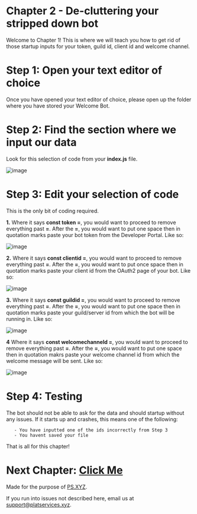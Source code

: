 # Chapter 2 - De-cluttering your stripped down bot

Welcome to Chapter 1!
This is where we will teach you how to get rid of those startup inputs for your token, guild id, client id and welcome channel.

# Step 1: Open your text editor of choice

Once you have opened your text editor of choice, please open up the folder where you have stored your Welcome Bot.

# Step 2: Find the section where we input our data

Look for this selection of code from your **index.js** file.

![image](https://user-images.githubusercontent.com/79745507/147964788-d29c48a2-ac97-49bc-a95c-1966c074fefc.png)

# Step 3: Edit your selection of code

This is the only bit of coding required.

**1.** Where it says **const token =**, you would want to proceed to remove everything past **=**. 
       After the **=**, you would want to put one space then in quotation marks paste your bot token from the Developer Portal. 
       Like so:

   ![image](https://user-images.githubusercontent.com/79745507/147965038-c4ae7b58-78f0-4eed-800a-18b368db03a5.png)

**2.** Where it says **const clientid =**, you would want to proceed to remove everything past **=**.
       After the **=**, you would want to put once space then in quotation marks paste your client id from the OAuth2 page of your bot.
       Like so:

![image](https://user-images.githubusercontent.com/79745507/147979781-868e3925-7d11-4945-a1f0-569212b4baf1.png)

**3.** Where it says **const guildid =**, you would want to proceed to remove everything past **=**.
       After the **=**, you would want to put one space then in quotation marks paste your guild/server id from which the bot will be running in.
       Like so: 

![image](https://user-images.githubusercontent.com/79745507/147980003-beeb5ad5-5698-42c9-80f1-c7a4853f796a.png)

**4** Where it says  **const welcomechanneld =**, you would want to proceed to remove everything past **=**.
      After the **=**, you would want to put one space then in quotation makrs paste your welcome channel id from which the welcome message will be sent.
      Like so:

![image](https://user-images.githubusercontent.com/79745507/147980303-99f7b9cf-c171-444b-9671-11095688dfca.png)

# Step 4: Testing

The bot should not be able to ask for the data and should startup without any issues.
If it starts up and crashes, this means one of the following:

       - You have inputted one of the ids incorrectly from Step 3
       - You havent saved your file

That is all for this chapter!

# Next Chapter: [Click Me](https://github.com/TheCrazyCatKidz/Welcome-Bot/blob/main/Chapters/Chapter3.md)
   
Made for the purpose of [PS.XYZ](https://platservices.xyz).

If you run into issues not described here, email us at support@platservices.xyz.
